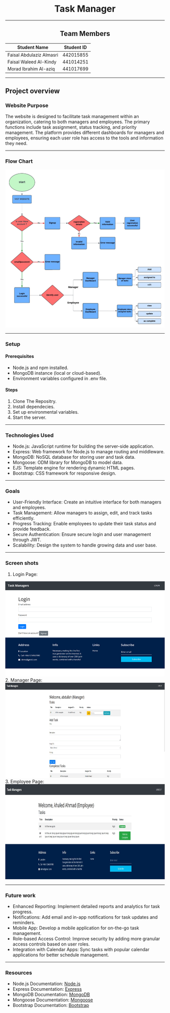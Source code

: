 <div align="center">

  # Task Manager
  
</div>

---

<div align="center">

  ## Team Members
  | Student Name  | Student ID |
  | ------------- | ------------- |
  | Faisal Abdulaziz Almasri | 442015855  |
  | Faisal Waleed Al-Kindy  | 441014251  |
  | Morad Ibrahim Al-aziq  | 441017699  |
  
</div>

---

## Project overview

### Website Purpose
The website is designed to facilitate task management within an organization, 
catering to both managers and employees. The primary functions include task assignment, status tracking, and priority management.
The platform provides different dashboards for managers and employees, ensuring each user role has access to the tools and information they need.

---

### Flow Chart
<img src="images/flowchart.jpeg" alt="Flowchart" width="600" height="500">


---

### Setup
#### Prerequisites
- Node.js and npm installed.
- MongoDB instance (local or cloud-based).
- Environment variables configured in .env file.

#### Steps
1. Clone The Repositry.
2. Install dependecies.
3. Set up environmental variables.
4. Start the server.

---

### Technologies Used
- Node.js: JavaScript runtime for building the server-side application.
- Express: Web framework for Node.js to manage routing and middleware.
- MongoDB: NoSQL database for storing user and task data.
- Mongoose: ODM library for MongoDB to model data.
- EJS: Template engine for rendering dynamic HTML pages.
- Bootstrap: CSS framework for responsive design.

---

### Goals
- User-Friendly Interface: Create an intuitive interface for both managers and employees.
- Task Management: Allow managers to assign, edit, and track tasks efficiently.
- Progress Tracking: Enable employees to update their task status and provide feedback.
- Secure Authentication: Ensure secure login and user management through JWT.
- Scalability: Design the system to handle growing data and user base.

---

### Screen shots
1. Login Page:
<img src="images/login.png" alt="login" width="1100" height="300">
2. Manager Page:
<img src="images/manager.jpg" alt="manager" width="1100" height="300">
3. Employee Page:
<img src="images/employee.jpg" alt="employee" width="1100" height="300">

---

### Future work
- Enhanced Reporting: Implement detailed reports and analytics for task progress.
- Notifications: Add email and in-app notifications for task updates and reminders.
- Mobile App: Develop a mobile application for on-the-go task management.
- Role-based Access Control: Improve security by adding more granular access controls based on user roles.
- Integration with Calendar Apps: Sync tasks with popular calendar applications for better schedule management.

---

### Resources
- Node.js Documentation: [Node.js](https://nodejs.org/)
- Express Documentation: [Express](https://expressjs.com/)
- MongoDB Documentation: [MongoDB](https://docs.mongodb.com/)
- Mongoose Documentation: [Mongoose](https://mongoosejs.com/docs/)
- Bootstrap Documentation: [Bootstrap](https://getbootstrap.com/docs/)





